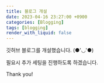 ```yaml
---
title: 블로그 개설
date: 2023-04-16 23:27:00 +0900
categories: [Blogging]
tags: [blogging]
render_with_liquid: false
---
```


깃허브 블로그를 개설했습니다. (●'◡'●)

필요시 추가 세팅을 진행하도록 하겠습니다.

Thank you!